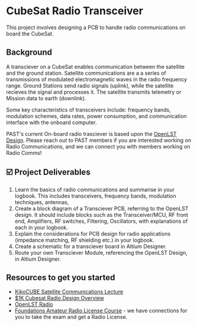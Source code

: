 # CubeSat Radio Transceiver
This project involves designing a PCB to handle radio communications on board the CubeSat.

## Background
A transciever on a CubeSat enables communication between the satellite and the ground station. Satellite communications are a
a series of transmissions of modulated electromagnetic waves in the radio frequency range. Ground Stations send radio signals (uplink), while the satellite recieves the signal and processes it. The satellite transmits telemetry or Mission data to earth (downlink).

Some key characteristics of transceivers include: frequency bands,
modulation schemes, data rates, power consumption, and communication interface with the onboard computer.

PAST's current On-board radio trasciever is based upon the [OpenLST Design](https://github.com/OpenLST/openlst). Please reach out to PAST members if you are interested working on Radio Communications, and we can connect you with members working on Radio Comms!

## ☑️ Project Deliverables
1. Learn the basics of radio communications and summarise in your logbook. This includes transceivers, frequency bands, modulation techniques, antennas, 
2. Create a block diagram of a Transciever PCB, referring to the OpenLST design. It should include blocks such as the Transceiver/MCU, RF front end, Amplifiers, RF switches, Filtering, Oscillators, with explanations of each in your logbook.
3. Explain the considerations for PCB design for radio applications (impedance matching, RF shielding etc.) in your logbook.
4. Create a schematic for a transciever board in Altium Designer.
5. Route your own Transciever Module, referencing the OpenLST Design, in Altium Designer.

## Resources to get you started
- [KikoCUBE Satellite Communications Lecture](https://www.unoosa.org/documents/pdf/psa/access2space4all/KiboCUBE/AcademySeason2/On-demand_Pre-recorded_Lectures/KiboCUBE_Academy_2021_OPL09.pdf)
- [$1K Cubesat Radio Design Overview](https://www.youtube.com/watch?v=HMIhpl4ckF4)
- [OpenLST Radio](https://github.com/OpenLST)
- [Foundations Amateur Radio License Course](https://res.net.au/) - we have connections for you to take the exam and get a Radio License.
